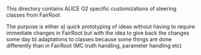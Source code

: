 This directory contains ALICE O2 specific customizations
of steering classes from FairRoot

The purpose is either
a) quick prototyping of ideas without having to require immediate changes in FairRoot
   but with the idea to give back the changes some day
b) adaptations to classes because some things are done differently than in FairRoot
   (MC truth handling, parameter handling etc)